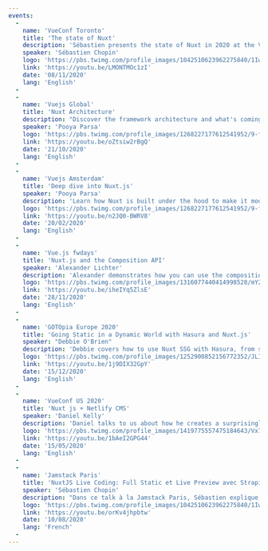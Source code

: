 ```yaml
---
events:
  -
    name: 'VueConf Toronto'
    title: 'The state of Nuxt'
    description: 'Sébastien presents the state of Nuxt in 2020 at the VueConf Toronto'
    speaker: 'Sébastien Chopin'
    logo: 'https://pbs.twimg.com/profile_images/1042510623962275840/1Iw_Mvud_400x400.jpg'
    link: 'https://youtu.be/LMONTMOc1zI'
    date: '08/11/2020'
    lang: 'English'
  -
  -
    name: 'Vuejs Global'
    title: 'Nuxt Architecture'
    description: "Discover the framework architecture and what's coming with Nuxt3 with Pooya"
    speaker: 'Pooya Parsa'
    logo: 'https://pbs.twimg.com/profile_images/1268227177612541952/9-fujxqt_400x400.jpg'
    link: 'https://youtu.be/oZtsiw2rBgQ'
    date: '21/10/2020'
    lang: 'English'
  -
  -
    name: 'Vuejs Amsterdam'
    title: 'Deep dive into Nuxt.js'
    speaker: 'Pooya Parsa'
    description: 'Learn how Nuxt is built under the hood to make it modular and accomodate a large set of use-cases'
    logo: 'https://pbs.twimg.com/profile_images/1268227177612541952/9-fujxqt_400x400.jpg'
    link: 'https://youtu.be/n2JQ0-BWRV8'
    date: '20/02/2020'
    lang: 'English'
  -
  -
    name: 'Vue.js fwdays'
    title: 'Nuxt.js and the Composition API'
    speaker: 'Alexander Lichter'
    description: 'Alexander demonstrates how you can use the composition API in Nuxt starting today, and what benefits it can bring.'
    logo: 'https://pbs.twimg.com/profile_images/1316077440414998528/mY2rcM7__400x400.jpg'
    link: 'https://youtu.be/iheIYq5ZlsE'
    date: '28/11/2020'
    lang: 'English'
  -
  -
    name: 'GOTOpia Europe 2020'
    title: 'Going Static in a Dynamic World with Hasura and Nuxt.js'
    speaker: "Debbie O'Brien"
    description: 'Debbie covers how to use Nuxt SSG with Hasura, from setting up your endpoint, adding the query to Nuxt.js to display your data with Apollo and GraphQL, how to setup a hook so that it triggers a deploy of your site on content change as static sites need to be redeployed on content change.'
    logo: 'https://pbs.twimg.com/profile_images/1252900852156772352/JLIVJ-TC_400x400.jpg'
    link: 'https://youtu.be/1j9DIX32GpY'
    date: '15/12/2020'
    lang: 'English'
  -
  -
    name: 'VueConf US 2020'
    title: 'Nuxt js + Netlify CMS'
    speaker: 'Daniel Kelly'
    description: 'Daniel talks to us about how he creates a surprisingly dynamic static site by using Nuxt.js and Netlify CMS.'
    logo: 'https://pbs.twimg.com/profile_images/1419775557475184643/Vx7ZKWL5_400x400.jpg'
    link: 'https://youtu.be/1bAeI2GPG44'
    date: '15/05/2020'
    lang: 'English'
  -
  -
    name: 'Jamstack Paris'
    title: 'NuxtJS Live Coding: Full Static et Live Preview avec Strapi'
    speaker: 'Sébastien Chopin'
    description: "Dans ce talk à la Jamstack Paris, Sébastien explique tout sur le full static avec Nuxt, et l'utilisation du live preview mode"
    logo: 'https://pbs.twimg.com/profile_images/1042510623962275840/1Iw_Mvud_400x400.jpg'
    link: 'https://youtu.be/orKv4jhpbtw'
    date: '10/08/2020'
    lang: 'French'
  -
---
```

